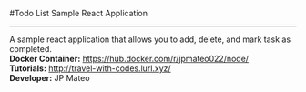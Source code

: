 #Todo List Sample React Application

---
A sample react application that allows you to add, delete, and mark task as completed.
<br/>
**Docker Container:** 
https://hub.docker.com/r/jpmateo022/node/
<br/>
**Tutorials:** http://travel-with-codes.lurl.xyz/
<br/>
**Developer:** JP Mateo
